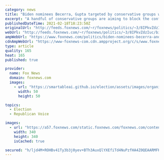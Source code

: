 ```yaml
---
category: news
title: "Biden nominees Becerra, Gupta targeted by conservative groups with high-dollar ad campaign"
excerpt: "A handful of conservative groups are aiming to block the confirmation of two of President Biden's most controversial nominees, using an ad campaign targeting lawmakers, their staff and their constituents. "
publishedDateTime: 2021-02-18T18:23:50Z
originalUrl: "http://feeds.foxnews.com/~r/foxnews/politics/~3/8IPkvZdzIuc/biden-nominees-becerra-and-gupta-targeted-by-conservative-groups-with-high-dollar-ad-campaign"
webUrl: "http://feeds.foxnews.com/~r/foxnews/politics/~3/8IPkvZdzIuc/biden-nominees-becerra-and-gupta-targeted-by-conservative-groups-with-high-dollar-ad-campaign"
ampWebUrl: "https://www.foxnews.com/politics/biden-nominees-becerra-and-gupta-targeted-by-conservative-groups-with-high-dollar-ad-campaign.amp"
cdnAmpWebUrl: "https://www-foxnews-com.cdn.ampproject.org/c/s/www.foxnews.com/politics/biden-nominees-becerra-and-gupta-targeted-by-conservative-groups-with-high-dollar-ad-campaign.amp"
type: article
quality: 165
heat: 165
published: true

provider:
  name: Fox News
  domain: foxnews.com
  images:
    - url: "https://smartableai.github.io/election/assets/images/organizations/foxnews.com-50x50.jpg"
      width: 50
      height: 50

topics:
  - Election
  - Republican Voice

images:
  - url: "https://a57.foxnews.com/static.foxnews.com/foxnews.com/content/uploads/2020/01/340/340/Screen-Shot-2020-01-15-at-11.36.03-AM.png?ve=1&tl=1"
    width: 340
    height: 340
    isCached: true

secured: "h/ljd4M+ROHBv41Ty3b3j0yev+BTh3AuxQlYXEfiTd4NuPzfHA4Z0QEAARMFKQEeTYTBJfDI6iSn+yVnGg7hIXsKK5Wgu9ljoZskyj0zzgpkouCnfhDG3vB+Aq71+tAhu4PwmiesrSLRRactQ7eXThKYK3O10JZJyXpybZFmJ/4wnLevOLXlV5LRcTA3wklAymSYPPCTv6nGa2YPUlGj+r1g5VJjyPci23VpGs7qO++zcTlzk5aoD9DD784z5UEi7EwiN1w8dj4EJ8VcDwzveWtkWd0M+HdtzouyS+p3v69o1aLfzxh8/dWhh1tfJ+sRsCEDAfbeqE15c64jLVMSG/9Mu2+7N32T9jLdqACM6/w=;+X27wQh4U/pYIszcvZbKLg=="
---
```


